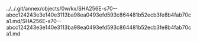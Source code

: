 ../../.git/annex/objects/0w/kx/SHA256E-s70--abcc124243e3e140e3113ba98ea0493efd593c864481b52ecb3fe8b4fab70ca1.md/SHA256E-s70--abcc124243e3e140e3113ba98ea0493efd593c864481b52ecb3fe8b4fab70ca1.md